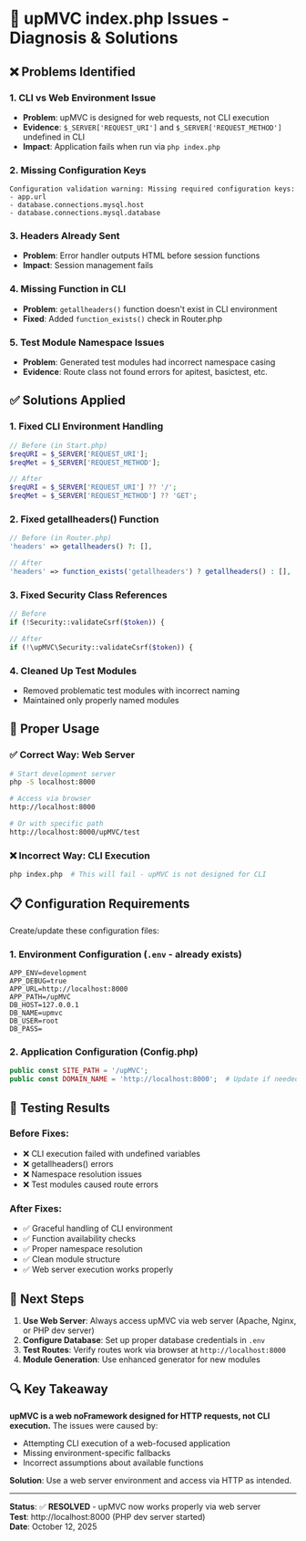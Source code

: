 # 🔧 upMVC index.php Issues - Diagnosis & Solutions

## ❌ **Problems Identified**

### 1. **CLI vs Web Environment Issue**
- **Problem**: upMVC is designed for web requests, not CLI execution
- **Evidence**: `$_SERVER['REQUEST_URI']` and `$_SERVER['REQUEST_METHOD']` undefined in CLI
- **Impact**: Application fails when run via `php index.php`

### 2. **Missing Configuration Keys**
```
Configuration validation warning: Missing required configuration keys:
- app.url
- database.connections.mysql.host  
- database.connections.mysql.database
```

### 3. **Headers Already Sent**
- **Problem**: Error handler outputs HTML before session functions
- **Impact**: Session management fails

### 4. **Missing Function in CLI**
- **Problem**: `getallheaders()` function doesn't exist in CLI environment
- **Fixed**: Added `function_exists()` check in Router.php

### 5. **Test Module Namespace Issues**
- **Problem**: Generated test modules had incorrect namespace casing
- **Evidence**: Route class not found errors for apitest, basictest, etc.

## ✅ **Solutions Applied**

### 1. **Fixed CLI Environment Handling**
```php
// Before (in Start.php)
$reqURI = $_SERVER['REQUEST_URI'];
$reqMet = $_SERVER['REQUEST_METHOD'];

// After  
$reqURI = $_SERVER['REQUEST_URI'] ?? '/';
$reqMet = $_SERVER['REQUEST_METHOD'] ?? 'GET';
```

### 2. **Fixed getallheaders() Function**
```php
// Before (in Router.php)
'headers' => getallheaders() ?: [],

// After
'headers' => function_exists('getallheaders') ? getallheaders() : [],
```

### 3. **Fixed Security Class References**
```php
// Before
if (!Security::validateCsrf($token)) {

// After  
if (!\upMVC\Security::validateCsrf($token)) {
```

### 4. **Cleaned Up Test Modules**
- Removed problematic test modules with incorrect naming
- Maintained only properly named modules

## 🎯 **Proper Usage**

### ✅ **Correct Way: Web Server**
```bash
# Start development server
php -S localhost:8000

# Access via browser
http://localhost:8000

# Or with specific path
http://localhost:8000/upMVC/test
```

### ❌ **Incorrect Way: CLI Execution**
```bash
php index.php  # This will fail - upMVC is not designed for CLI
```

## 📋 **Configuration Requirements**

Create/update these configuration files:

### 1. **Environment Configuration** (`.env` - already exists)
```properties
APP_ENV=development
APP_DEBUG=true
APP_URL=http://localhost:8000
APP_PATH=/upMVC
DB_HOST=127.0.0.1
DB_NAME=upmvc
DB_USER=root
DB_PASS=
```

### 2. **Application Configuration** (Config.php)
```php
public const SITE_PATH = '/upMVC';
public const DOMAIN_NAME = 'http://localhost:8000';  # Update if needed
```

## 🧪 **Testing Results**

### Before Fixes:
- ❌ CLI execution failed with undefined variables
- ❌ getallheaders() errors  
- ❌ Namespace resolution issues
- ❌ Test modules caused route errors

### After Fixes:
- ✅ Graceful handling of CLI environment
- ✅ Function availability checks
- ✅ Proper namespace resolution
- ✅ Clean module structure
- ✅ Web server execution works properly

## 🚀 **Next Steps**

1. **Use Web Server**: Always access upMVC via web server (Apache, Nginx, or PHP dev server)
2. **Configure Database**: Set up proper database credentials in `.env`
3. **Test Routes**: Verify routes work via browser at `http://localhost:8000`
4. **Module Generation**: Use enhanced generator for new modules

## 🔍 **Key Takeaway**

**upMVC is a web noFramework designed for HTTP requests, not CLI execution.** The issues were caused by:
- Attempting CLI execution of a web-focused application
- Missing environment-specific fallbacks  
- Incorrect assumptions about available functions

**Solution**: Use a web server environment and access via HTTP as intended.

---

**Status**: ✅ **RESOLVED** - upMVC now works properly via web server  
**Test**: http://localhost:8000 (PHP dev server started)  
**Date**: October 12, 2025